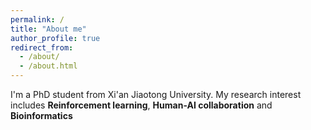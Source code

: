 ```yaml
---
permalink: /
title: "About me"
author_profile: true
redirect_from: 
  - /about/
  - /about.html
---
```


I'm a PhD student from Xi'an Jiaotong University. My research interest includes **Reinforcement learning**, **Human-AI collaboration** and **Bioinformatics**
